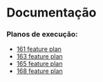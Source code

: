 # Documentação

### Planos de execução:







<!-- A lista abaixo será gerada automaticamente -->
- [161 feature plan](pr/161_feature_plan.md)
- [163 feature plan](pr/163_feature_plan.md)
- [165 feature plan](pr/165_feature_plan.md)
- [168 feature plan](pr/168_feature_plan.md)
